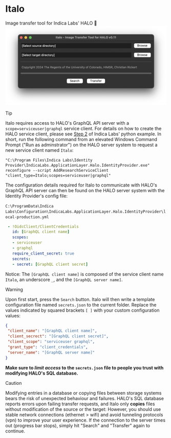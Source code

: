 # Italo
Image transfer tool for Indica Labs' HALO  🤌
<img src="./Italo.png" alt="GUI with macOS" width="712">
>[!TIP]
>Italo requires access to HALO's GraphQL API server with a `scope=serviceuser|graphql` service client. For details on how to create the HALO service client, please see [Step 2](https://gitlab.com/indica_labs_public/example-code#step-2-create-halo-service-client) of Indica Labs' python example. In short, run the following command from an elevated Windows Command Prompt ("Run as adminstrator") on the HALO server system to request a new service client named `Italo`:
>```terminal
>"C:\Program Files\Indica Labs\Identity Provider\IndicaLabs.ApplicationLayer.Halo.IdentityProvider.exe" reconfigure --script AddResearchServiceClient "client_type=Italo;scopes=serviceuser|graphql"
>```
>The configuration details required for Italo to communicate with HALO's GraphQL API server can then be found on the HALO server system with the Identity Provider's config file:
>
>`C:\ProgramData\Indica Labs\Configuration\IndicaLabs.ApplicationLayer.Halo.IdentityProvider\local-production.yml`
>```YAML
>  - !OidcClient/ClientCredentials
>    id: [GraphQL client name]
>    scopes:
>    - serviceuser
>    - graphql
>    require_client_secret: true
>    secrets:
>    - secret: [GraphQL client secret]
>```
>Notice: The `[GraphQL client name]` is composed of the service client name `Italo`, an underscore `_`, and the `[GraphQL server name]`.

>[!WARNING]
>Upon first start, press the `Search` button. Italo will then write a template configuration file named `secrets.json` to the current folder. Replace the values indicated by squared brackets `[ ]` with your custom configuration values:
>```JSON
>{
>  "client_name": "[GraphQL client name]",
>  "client_secrect": "[GraphQL client secret]",
>  "client_scope": "serviceuser graphql",
>  "grant_type": "client_credentials",
>  "server_name": "[GraphQL server name]"
>}
>```
>**Make sure to _limit access_ to the `secrets.json` file to people you trust with modifying HALO's SQL database.**

>[!CAUTION]
>Modifying entries in a database or copying files between storage systems bears the risk of unexpected behaviour and failures. HALO's SQL database reports errors upon failing transfer requests, and Italo only **copies** files without modification of the source or the target: However, you should use stable network connections (ethernet > wifi) and avoid tunneling protocols (vpn) to improve your user experience. If the connection to the server times out (progress bar stops), simply hit "Search" and "Transfer" again to continue.
